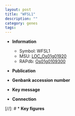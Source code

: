 ```yaml
---
layout: post
title: "WFSL1"
description: ""
category: genes
tags: 
---
```


* **Information**  
    + Symbol: WFSL1  
    + MSU: [LOC_Os01g01920](http://rice.uga.edu/cgi-bin/ORF_infopage.cgi?orf=LOC_Os01g01920)  
    + RAPdb: [Os01g0109300](http://rapdb.dna.affrc.go.jp/viewer/gbrowse_details/irgsp1?name=Os01g0109300)  

* **Publication**  

* **Genbank accession number**  

* **Key message**  

* **Connection**  

[//]: # * **Key figures**  


